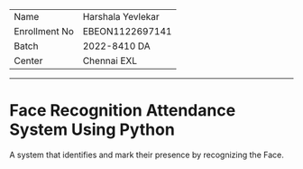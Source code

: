 <table align="center">
  <tr>
    <td>Name</td>
    <td>Harshala Yevlekar</td>
  </tr>
  <tr>
    <td>Enrollment No</td>
    <td>EBEON1122697141</td>
  </tr>
  <tr>
    <td>Batch</td>
    <td>2022-8410 DA</td>
  </tr>
  <tr>
    <td>Center</td>
    <td>Chennai EXL</td>
  </tr>
 </table>
<hr>
<h1 align="left">Face Recognition Attendance System Using Python</h1>
<p align=left>
  A system that identifies and mark their presence by recognizing the Face.
